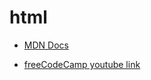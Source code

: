 # html

- [MDN Docs](https://developer.mozilla.org/en-US/docs/Learn/HTML)

- [freeCodeCamp youtube link](https://www.youtube.com/watch?v=a_iQb1lnAEQ)
